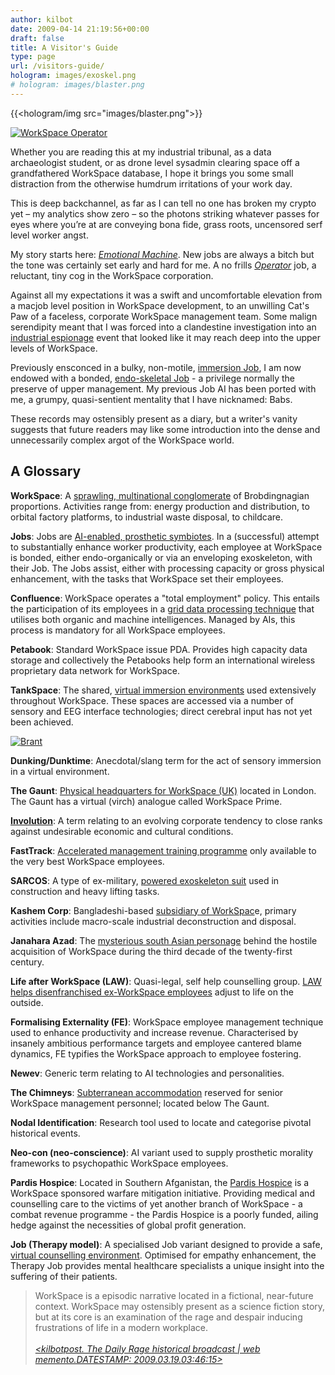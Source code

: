 ```yaml
---
author: kilbot
date: 2009-04-14 21:19:56+00:00
draft: false
title: A Visitor's Guide
type: page
url: /visitors-guide/
hologram: images/exoskel.png
# hologram: images/blaster.png
---
```


<!-- {{<hologram/img src="images/exoskel.png">}} -->
{{<hologram/img src="images/blaster.png">}}

[![WorkSpace Operator](/wp-content/uploads/2009/05/workspace05wht_alt-255x300.jpg)
](https://www.webarchive.org.uk/en/ukwa/search?text=http%3A%2F%2Fwww.kilbot.co.uk%2Fwp-content%2Fuploads%2F2009%2F05%2Fworkspace05wht_alt-255x300.jpg&search_location=full_text&reset_filters=false&content_type=Web+Page)

Whether you are reading this at my industrial tribunal, as a data archaeologist student, or as drone level sysadmin clearing space off a grandfathered WorkSpace database, I hope it brings you some small distraction from the otherwise humdrum irritations of your work day.

This is deep backchannel, as far as I can tell no one has broken my crypto yet – my analytics show zero – so the photons striking whatever passes for eyes where you’re at are conveying bona fide, grass roots, uncensored serf level worker angst. 

My story starts here: _[Emotional Machine](/2008/03/06/emotional-machine/)_. New jobs are always a bitch but the tone was certainly set early and hard for me. A no frills _[Operator](/2008/04/09/bullet-point-time/)_ job, a reluctant, tiny cog in the WorkSpace corporation.

Against all my expectations it was a swift and uncomfortable elevation from a macjob level position in WorkSpace development, to an unwilling Cat's Paw of a faceless, corporate WorkSpace management team. Some malign serendipity meant that I was forced into a clandestine investigation into an [industrial espionage](/2008/04/17/quizling/) event that looked like it may reach deep into the upper levels of WorkSpace.

Previously ensconced in a bulky, non-motile, [immersion Job](/2008/03/09/job/), I am now endowed with a bonded, [endo-skeletal Job](/2008/04/23/the-defiant-one/) - a privilege normally the preserve of upper management. My previous Job AI has been ported with me, a grumpy, quasi-sentient mentality that I have nicknamed: Babs.

These records may ostensibly present as a diary, but a writer's vanity suggests that future readers may like some introduction into the dense and unnecessarily complex argot of the WorkSpace world.

## A Glossary

**WorkSpace**: A [sprawling, multinational conglomerate](/2008/10/21/what-its-like-not-to-believe/) of Brobdingnagian proportions. Activities range from: energy production and distribution, to orbital factory platforms, to industrial waste disposal, to childcare. 

**Jobs**: Jobs are [AI-enabled, prosthetic symbiotes](/2008/03/09/job/). In a (successful) attempt to substantially enhance worker productivity, each employee at WorkSpace is bonded, either endo-organically or via an enveloping exoskeleton, with their Job. The Jobs assist, either with processing capacity or gross physical enhancement, with the tasks that WorkSpace set their employees.

**Confluence**: WorkSpace operates a "total employment" policy. This entails the participation of its employees in a [grid data processing technique](/2008/03/19/gives-god-head/) that utilises both organic and machine intelligences. Managed by AIs, this process is mandatory for all WorkSpace employees.

**Petabook**: Standard WorkSpace issue PDA. Provides high capacity data storage and collectively the Petabooks help form an international wireless proprietary data network for WorkSpace. 

**TankSpace**: The shared, [virtual immersion environments](/2008/04/09/bullet-point-time/) used extensively throughout WorkSpace. These spaces are accessed via a number of sensory and EEG interface technologies; direct cerebral input has not yet been achieved.

[![Brant](/wp-content/uploads/2009/07/brant_031-209x300.jpg)
](https://www.webarchive.org.uk/en/ukwa/search?view_filter=va&content_type=Web+Page&from_date=&to_date=&modal_filter_domains_vals=&modal_filter_suffix_vals=&modal_filter_documenttypes_vals=&modal_filter_collections_vals=&filter_source=1&filter_array_x=&filter_array_x_item=&search_location=full_text&text=http%3A%2F%2Fwww.kilbot.co.uk%2Fwp-content%2Fuploads%2F2009%2F07%2Fbrant_031-209x300.jpg&view_sort=relevant&view_count=50)

**Dunking/Dunktime**: Anecdotal/slang term for the act of sensory immersion in a virtual environment.

**The Gaunt**: [Physical headquarters for WorkSpace (UK)](/2008/04/23/the-defiant-one/) located in London. The Gaunt has a virtual (virch) analogue called WorkSpace Prime. 

**[Involution](/2008/07/08/dead-peasants-society/)**: A term relating to an evolving corporate tendency to close ranks against undesirable economic and cultural conditions.

**FastTrack**: [Accelerated management training programme](/2008/06/01/moral-hazard/) only available to the very best WorkSpace employees. 

**SARCOS**: A type of ex-military, [powered exoskeleton suit](/2008/04/26/sisyphus-rising/) used in construction and heavy lifting tasks. 

**Kashem Corp**: Bangladeshi-based [subsidiary of WorkSpac](/2008/04/27/noman/)e, primary activities include macro-scale industrial deconstruction and disposal. 

**Janahara Azad**: The [mysterious south Asian personage](/2008/05/01/motherless-child/) behind the hostile acquisition of WorkSpace during the third decade of the twenty-first century. 

**Life after WorkSpace (LAW)**: Quasi-legal, self help counselling group. [LAW helps disenfranchised ex-WorkSpace employees](/2008/05/25/acclimation/) adjust to life on the outside.

**Formalising Externality (FE)**: WorkSpace employee management technique used to enhance productivity and increase revenue. Characterised by insanely ambitious performance targets and employee cantered blame dynamics, FE typifies the WorkSpace approach to employee fostering. 

**Newev**: Generic term relating to AI technologies and personalities. 

**The Chimneys**: [Subterranean accommodation](/2008/07/31/bullpup/) reserved for senior WorkSpace management personnel; located below The Gaunt. 

**Nodal Identification**: Research tool used to locate and categorise pivotal historical events.

**Neo-con (neo-conscience)**: AI variant used to supply prosthetic morality frameworks to psychopathic WorkSpace employees.

**Pardis Hospice**: Located in Southern Afganistan, the [Pardis Hospice](/2009/02/10/out-patient/) is a WorkSpace sponsored warfare mitigation initiative. Providing medical and counselling care to the victims of yet another branch of WorkSpace - a combat revenue programme - the Pardis Hospice is a poorly funded, ailing hedge against the necessities of global profit generation.

**Job (Therapy model)**: A specialised Job variant designed to provide a safe, [virtual counselling environment](/2009/03/08/ratchet/). Optimised for empathy enhancement, the Therapy Job provides mental healthcare specialists a unique insight into the suffering of their patients.

> WorkSpace is a episodic narrative located in a fictional, near-future context. WorkSpace may ostensibly present as a science fiction story, but at its core is an examination of the rage and despair inducing frustrations of life in a modern workplace.\
\
[_<kilbotpost. The Daily Rage historical broadcast | web memento.DATESTAMP: 2009.03.19.03:46:15>_](https://web.archive.org/web/20090319034615/http://www.kilbot.co.uk/)
